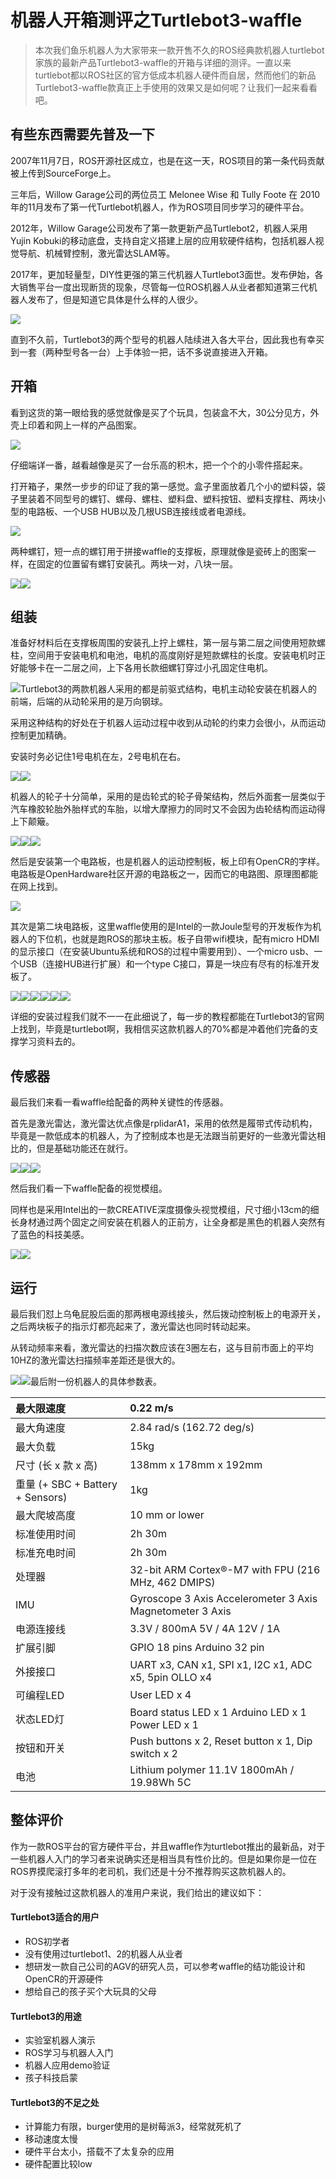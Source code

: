 # 机器人开箱测评之Turtlebot3-waffle

> 本次我们鱼乐机器人为大家带来一款开售不久的ROS经典款机器人turtlebot家族的最新产品Turtlebot3-waffle的开箱与详细的测评。一直以来turtlebot都以ROS社区的官方低成本机器人硬件而自居，然而他们的新品Turtlebot3-waffle款真正上手使用的效果又是如何呢？让我们一起来看看吧。

## 有些东西需要先普及一下

2007年11月7日，ROS开源社区成立，也是在这一天，ROS项目的第一条代码贡献被上传到SourceForge上。

三年后，Willow Garage公司的两位员工 Melonee Wise 和 Tully Foote 在 2010年的11月发布了第一代Turtlebot机器人，作为ROS项目同步学习的硬件平台。

2012年，Willow Garage公司发布了第一款更新产品Turtlebot2，机器人采用Yujin Kobuki的移动底盘，支持自定义搭建上层的应用软硬件结构，包括机器人视觉导航、机械臂控制，激光雷达SLAM等。

2017年，更加轻量型，DIY性更强的第三代机器人Turtlebot3面世。发布伊始，各大销售平台一度出现断货的现象，尽管每一位ROS机器人从业者都知道第三代机器人发布了，但是知道它具体是什么样的人很少。

![](/assets/turtlebot_history.gif)

直到不久前，Turtlebot3的两个型号的机器人陆续进入各大平台，因此我也有幸买到一套（两种型号各一台）上手体验一把，话不多说直接进入开箱。

## 开箱

看到这货的第一眼给我的感觉就像是买了个玩具，包装盒不大，30公分见方，外壳上印着和网上一样的产品图案。

![](/assets/0.jpg)

仔细端详一番，越看越像是买了一台乐高的积木，把一个个的小零件搭起来。

打开箱子，果然一步步的印证了我的第一感觉。盒子里面放着几个小的塑料袋，袋子里装着不同型号的螺钉、螺母、螺柱、塑料盘、塑料按钮、塑料支撑柱、两块小型的电路板、一个USB HUB以及几根USB连接线或者电源线。

![](/assets/1.jpg)

两种螺钉，短一点的螺钉用于拼接waffle的支撑板，原理就像是瓷砖上的图案一样，在固定的位置留有螺钉安装孔。两块一对，八块一层。

![](/assets/2.jpg)![](/assets/3.jpg)

## 组装

准备好材料后在支撑板周围的安装孔上拧上螺柱，第一层与第二层之间使用短款螺柱，空间用于安装电机和电池，电机的高度刚好是短款螺柱的长度。安装电机时正好能够卡在一二层之间，上下各用长款细螺钉穿过小孔固定住电机。

![](/assets/4.jpg)Turtlebot3的两款机器人采用的都是前驱式结构，电机主动轮安装在机器人的前端，后端的从动轮采用的是万向钢球。

采用这种结构的好处在于机器人运动过程中收到从动轮的约束力会很小，从而运动控制更加精确。

安装时务必记住1号电机在左，2号电机在右。

![](/assets/5.jpg)![](/assets/6.jpg)

机器人的轮子十分简单，采用的是齿轮式的轮子骨架结构，然后外面套一层类似于汽车橡胶轮胎外胎样式的车胎，以增大摩擦力的同时又不会因为齿轮结构而运动得上下颠簸。

![](/assets/7.jpg)![](/assets/8.jpg)![](/assets/9.jpg)

然后是安装第一个电路板，也是机器人的运动控制板，板上印有OpenCR的字样。电路板是OpenHardware社区开源的电路板之一，因而它的电路图、原理图都能在网上找到。

![](/assets/10.jpg)

其次是第二块电路板，这里waffle使用的是Intel的一款Joule型号的开发板作为机器人的下位机，也就是跑ROS的那块主板。板子自带wifi模块，配有micro HDMI的显示接口（在安装Ubuntu系统和ROS的过程中需要用到）、一个micro usb、一个USB（连接HUB进行扩展）和一个type C接口，算是一块应有尽有的标准开发板了。

![](/assets/11.jpg)![](/assets/12.jpg)![](/assets/13.jpg)![](/assets/14.jpg)![](/assets/15.jpg)![](/assets/16.jpg)

详细的安装过程我们就不一一在此细说了，每一步的教程都能在Turtlebot3的官网上找到，毕竟是turtlebot啊，我相信买这款机器人的70%都是冲着他们完备的支撑学习资料去的。

## 传感器

最后我们来看一看waffle给配备的两种关键性的传感器。

首先是激光雷达，激光雷达优点像是rplidarA1，采用的依然是履带式传动机构，毕竟是一款低成本的机器人，为了控制成本也是无法跟当前更好的一些激光雷达相比的，但是基础功能还在就行。

![](/assets/17.jpg)![](/assets/18.jpg)![](/assets/19.jpg)

然后我们看一下waffle配备的视觉模组。

同样也是采用Intel出的一款CREATIVE深度摄像头视觉模组，尺寸细小13cm的细长身材通过两个固定之间安装在机器人的正前方，让全身都是黑色的机器人突然有了蓝色的科技美感。

![](/assets/20.jpg)![](/assets/21.jpg)

## 运行

最后我们怼上乌龟屁股后面的那两根电源线接头，然后拨动控制板上的电源开关，之后两块板子的指示灯都亮起来了，激光雷达也同时转动起来。

从转动频率来看，激光雷达的扫描次数应该在3圈左右，这与目前市面上的平均10HZ的激光雷达扫描频率差距还是很大的。

![](/assets/22.jpg)![](/assets/23.jpg)最后附一份机器人的具体参数表。

| 最大限速度 | 0.22 m/s |
| :--- | :--- |
| 最大角速度 | 2.84 rad/s \(162.72 deg/s\) |
| 最大负载 | 15kg |
| 尺寸 \(长 x 款 x 高\) | 138mm x 178mm x 192mm |
| 重量 \(+ SBC + Battery + Sensors\) | 1kg |
| 最大爬坡高度 | 10 mm or lower |
| 标准使用时间 | 2h 30m |
| 标准充电时间 | 2h 30m |
| 处理器 | 32-bit ARM Cortex®-M7 with FPU \(216 MHz, 462 DMIPS\) |
| IMU | Gyroscope 3 Axis Accelerometer 3 Axis Magnetometer 3 Axis |
| 电源连接线 | 3.3V / 800mA 5V / 4A 12V / 1A |
| 扩展引脚 | GPIO 18 pins Arduino 32 pin |
| 外接接口 | UART x3, CAN x1, SPI x1, I2C x1, ADC x5, 5pin OLLO x4 |
| 可编程LED | User LED x 4 |
| 状态LED灯 | Board status LED x 1 Arduino LED x 1 Power LED x 1 |
| 按钮和开关 | Push buttons x 2, Reset button x 1, Dip switch x 2 |
| 电池 | Lithium polymer 11.1V 1800mAh / 19.98Wh 5C |

## 整体评价

作为一款ROS平台的官方硬件平台，并且waffle作为turtlebot推出的最新品，对于一些机器人入门的学习者来说确实还是相当具有性价比的。但是如果你是一位在ROS界摸爬滚打多年的老司机，我们还是十分不推荐购买这款机器人的。

对于没有接触过这款机器人的准用户来说，我们给出的建议如下：

#### Turtlebot3适合的用户

* ROS初学者
* 没有使用过turtlebot1、2的机器人从业者
* 想研发一款自己公司的AGV的研究人员，可以参考waffle的结功能设计和OpenCR的开源硬件
* 想给自己的孩子买个大玩具的父母

#### Turtlebot3的用途

* 实验室机器人演示
* ROS学习与机器人入门
* 机器人应用demo验证
* 孩子科技启蒙

#### Turtlebot3的不足之处

* 计算能力有限，burger使用的是树莓派3，经常就死机了
* 移动速度太慢
* 硬件平台太小，搭载不了太复杂的应用
* 硬件配置比较low





